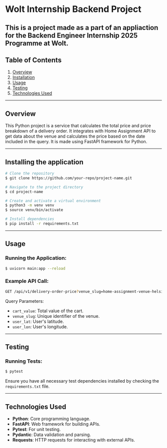 # Wolt Internship Backend Project

This is a project made as a part of an appliaction for the Backend Engineer Internship 2025 Programme at Wolt.
---

## Table of Contents

1. [Overview](#overview)
2. [Installation](#installation)
3. [Usage](#usage)
4. [Testing](#testing)
5. [Technologies Used](#technologies-used)

---


## Overview

This Python project is a service that calculates the total price and price breakdown of a delivery order.
It integrates with Home Assignment API to get data about the venue and calculates the price based on the date included in the query. It is made using FastAPI framework for Python.

---

## Installing the application

```bash
# Clone the repository
$ git clone https://github.com/your-repo/project-name.git

# Navigate to the project directory
$ cd project-name

# Create and activate a virtual environment
$ python3 -m venv venv
$ source venv/bin/activate

# Install dependencies
$ pip install -r requirements.txt
```

---

## Usage



### Running the Application:
```bash
$ uvicorn main:app --reload
```

### Example API Call:
```bash
GET /api/v1/delivery-order-price?venue_slug=home-assignment-venue-helsinki&cart_value=1000&user_lat=60.17094&user_lon=24.93087

```
Query Parameters:
- `cart_value`: Total value of the cart.
- `venue_slug`: Unique identifier of the venue.
- `user_lat`: User's latitude.
- `user_lon`: User's longitude.

---

## Testing

### Running Tests:
```bash
$ pytest
```

Ensure you have all necessary test dependencies installed by checking the `requirements.txt` file.

---

## Technologies Used

- **Python**: Core programming language.
- **FastAPI**: Web framework for building APIs.
- **Pytest**: For unit testing.
- **Pydantic**: Data validation and parsing.
- **Requests**: HTTP requests for interacting with external APIs.

